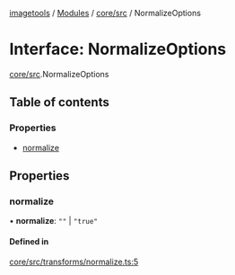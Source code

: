 [imagetools](../README.md) / [Modules](../modules.md) / [core/src](../modules/core_src.md) / NormalizeOptions

# Interface: NormalizeOptions

[core/src](../modules/core_src.md).NormalizeOptions

## Table of contents

### Properties

- [normalize](core_src.NormalizeOptions.md#normalize)

## Properties

### normalize

• **normalize**: ``""`` \| ``"true"``

#### Defined in

[core/src/transforms/normalize.ts:5](https://github.com/JonasKruckenberg/imagetools/blob/6842c73/packages/core/src/transforms/normalize.ts#L5)
